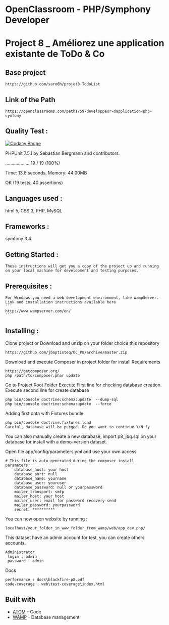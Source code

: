 # OpenClassroom - PHP/Symphony Developer
# Project 8 _ Améliorez une application existante de ToDo & Co

## Base project
```
https://github.com/saro0h/projet8-TodoList
```
## Link of the Path
 ```
 https://openclassrooms.com/paths/59-developpeur-dapplication-php-symfony
 ```
## Quality Test :

[![Codacy Badge](https://api.codacy.com/project/badge/Grade/27dcd01459ac4f8bb1e688cb1f705f6d)](https://app.codacy.com/app/jbaptisteq/OC_P8?utm_source=github.com&utm_medium=referral&utm_content=jbaptisteq/OC_P8&utm_campaign=Badge_Grade_Settings)

PHPUnit 7.5.1 by Sebastian Bergmann and contributors.

...................                                               19 / 19 (100%)

Time: 13.6 seconds, Memory: 44.00MB

OK (19 tests, 40 assertions)

## Languages used :
  html 5, CSS 3, PHP, MySQL

## Frameworks :
  symfony 3.4

## Getting Started :
    These instructions will get you a copy of the project up and running on your local machine for development and testing purposes.

## Prerequisites :
    For Windows you need a web development environment, like wampServer.
    Link and installation instructions available here
    ```
    http://www.wampserver.com/en/
    ```

## Installing :
   Clone project or Download and unzip on your folder choice this repository
   ```
   https://github.com/jbaptisteq/OC_P8/archive/master.zip
   ```

   Download and execute Composer in project folder for install Requirements
   ```
   https://getcomposer.org/
   php /path/to/composer.phar update
   ```

   Go to Project Root Folder
   Execute First line for checking database creation.
   Execute second line for create database
   ```
   php bin/console doctrine:schema:update  --dump-sql
   php bin/console doctrine:schema:update  --force
   ```

   Adding first data with Fixtures bundle
   ```
   php bin/console doctrine:fixtures:load
   Careful, database will be purged. Do you want to continue Y/N ?y
   ```

   You can also manually create a new database, import p8_jbq.sql on your database for install with a demo-version dataset.

   Open file app/config/parameters.yml and use your own access
  ```
  # This file is auto-generated during the composer install
  parameters:
      database_host: your host
      database_port: null
      database_name: yourname
      database_user: youruser
      database_password: null or yourpassword
      mailer_transport: smtp
      mailer_host: your host
      mailer_user: email for password recovery send
      mailer_password: yourpassword
      secret: **********
  ```

  You can now open website by running :
  ```
  localhost/your_folder_in_www_folder_from_wamp/web/app_dev.php/
  ```


  This dataset have an admin account for test, you can create others accounts.
  ```
  Administrator
   login : admin
   password : admin
  ```

  Docs
  ```
  performance : docs\blackfire-p8.pdf
  code-coverage : web\test-coverage\index.html
  ```

## Built with
 * [ATOM](https://atom.io/) - Code
 * [WAMP](http://www.wampserver.com/en/) - Database management
